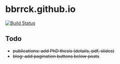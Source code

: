 # bbrrck.github.io
[![Build Status](https://travis-ci.org/bbrrck/bbrrck.github.io.svg?branch=master)](https://travis-ci.org/bbrrck/bbrrck.github.io)

## Todo
- ~~publications: add PhD thesis (details, pdf, slides)~~
- ~~blog: add pagination buttons below posts~~
